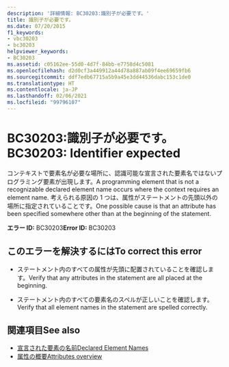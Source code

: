 ```yaml
---
description: '詳細情報: BC30203:識別子が必要です。'
title: 識別子が必要です。
ms.date: 07/20/2015
f1_keywords:
- vbc30203
- bc30203
helpviewer_keywords:
- BC30203
ms.assetid: c05162ee-55d0-4d7f-84bb-e7758d4c5081
ms.openlocfilehash: d2d0cf3a449912a44d78a887ab09f4ee69659fb6
ms.sourcegitcommit: ddf7edb67715a5b9a45e3dd44536dabc153c1de0
ms.translationtype: HT
ms.contentlocale: ja-JP
ms.lasthandoff: 02/06/2021
ms.locfileid: "99796107"
---
```

# <a name="bc30203-identifier-expected"></a><span data-ttu-id="77968-103">BC30203:識別子が必要です。</span><span class="sxs-lookup"><span data-stu-id="77968-103">BC30203: Identifier expected</span></span>

<span data-ttu-id="77968-104">コンテキストで要素名が必要な場所に、認識可能な宣言された要素名ではないプログラミング要素が出現します。</span><span class="sxs-lookup"><span data-stu-id="77968-104">A programming element that is not a recognizable declared element name occurs where the context requires an element name.</span></span> <span data-ttu-id="77968-105">考えられる原因の 1 つは、属性がステートメントの先頭以外の場所に指定されていることです。</span><span class="sxs-lookup"><span data-stu-id="77968-105">One possible cause is that an attribute has been specified somewhere other than at the beginning of the statement.</span></span>

 <span data-ttu-id="77968-106">**エラー ID:** BC30203</span><span class="sxs-lookup"><span data-stu-id="77968-106">**Error ID:** BC30203</span></span>

## <a name="to-correct-this-error"></a><span data-ttu-id="77968-107">このエラーを解決するには</span><span class="sxs-lookup"><span data-stu-id="77968-107">To correct this error</span></span>

- <span data-ttu-id="77968-108">ステートメント内のすべての属性が先頭に配置されていることを確認します。</span><span class="sxs-lookup"><span data-stu-id="77968-108">Verify that any attributes in the statement are all placed at the beginning.</span></span>

- <span data-ttu-id="77968-109">ステートメント内のすべての要素名のスペルが正しいことを確認します。</span><span class="sxs-lookup"><span data-stu-id="77968-109">Verify that all element names in the statement are spelled correctly.</span></span>

## <a name="see-also"></a><span data-ttu-id="77968-110">関連項目</span><span class="sxs-lookup"><span data-stu-id="77968-110">See also</span></span>

- [<span data-ttu-id="77968-111">宣言された要素の名前</span><span class="sxs-lookup"><span data-stu-id="77968-111">Declared Element Names</span></span>](../../programming-guide/language-features/declared-elements/declared-element-names.md)
- [<span data-ttu-id="77968-112">属性の概要</span><span class="sxs-lookup"><span data-stu-id="77968-112">Attributes overview</span></span>](../../programming-guide/concepts/attributes/index.md)
